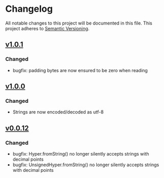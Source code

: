 # Changelog

All notable changes to this project will be documented in this
file.  This project adheres to [Semantic Versioning](http://semver.org/).

## [v1.0.1](https://github.com/stellar/js-xdr/compare/v1.0.0...v1.0.1)

### Changed
- bugfix: padding bytes are now ensured to be zero when reading

## [v1.0.0](https://github.com/stellar/js-xdr/compare/v0.0.12...v1.0.0)

### Changed
- Strings are now encoded/decoded as utf-8

## [v0.0.12](https://github.com/stellar/js-xdr/compare/v0.0.11...v0.0.12)

### Changed
- bugfix: Hyper.fromString() no longer silently accepts strings with decimal points
- bugfix: UnsignedHyper.fromString() no longer silently accepts strings with decimal points
